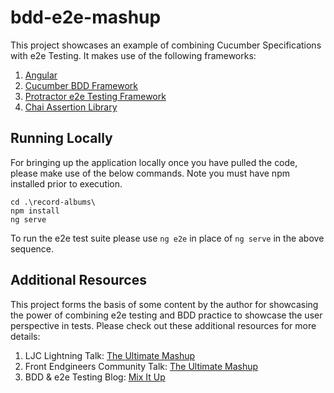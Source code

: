 # bdd-e2e-mashup

This project showcases an example of combining Cucumber Specifications with e2e Testing. It makes use of the following frameworks:

1. [Angular](https://angular.io/)
2. [Cucumber BDD Framework](https://cucumber.io/)
3. [Protractor e2e Testing Framework](https://www.protractortest.org/#/)
4. [Chai Assertion Library](https://www.chaijs.com/)

## Running Locally

For bringing up the application locally once you have pulled the code, please make use of the below commands. Note you must have npm installed prior to execution.

``` cli
cd .\record-albums\
npm install
ng serve
```

To run the e2e test suite please use `ng e2e` in place of `ng serve` in the above sequence.

## Additional Resources

This project forms the basis of some content by the author for showcasing the power of combining e2e testing and BDD practice to showcase the user perspective in tests. Please check out these additional resources for more details:

1. LJC Lightning Talk: [The Ultimate Mashup](https://youtu.be/-uPo1deQvcQ)
2. Front Endgineers Community Talk: [The Ultimate Mashup](https://www.meetup.com/Front-Endgineers-London/events/276397627/)
3. BDD & e2e Testing Blog: [Mix It Up](https://carlyrichmond.com/2021/02/15/mix-it-up/)